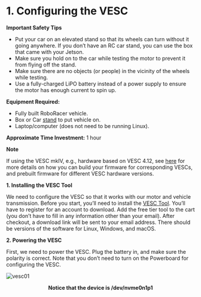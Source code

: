 # 1. Configuring the VESC

**Important Safety Tips**

- Put your car on an elevated stand so that its wheels can turn without it going anywhere. If you don’t have an RC car stand, you can use the box that came with your Jetson.
- Make sure you hold on to the car while testing the motor to prevent it from flying off the stand.
- Make sure there are no objects (or people) in the vicinity of the wheels while testing.
- Use a fully-charged LiPO battery instead of a power supply to ensure the motor has enough current to spin up.

**Equipment Required:**

- Fully built RoboRacer vehicle.
- Box or Car [stand](https://www.amazon.com/Duratrax-Tech-Deluxe-Truck-Stand/dp/B0014T74MS/ref=sr_1_6?keywords=rc%2Bcar%2Bjack&link_code=qs&qid=1584393402&sr=8-6&th=1) to put vehicle on.
- Laptop/computer (does not need to be running Linux).

**Approximate Time Investment:** 1 hour

**Note**

If using the VESC mkIV, e.g., hardware based on VESC 4.12, see [here](https://github.com/Mohamed-Elgouhary/vesc_firmware) for more details on how you can build your firmware for corresponding VESCs, and prebuilt firmware for different VESC hardware versions.

**1. Installing the VESC Tool**

We need to configure the VESC so that it works with our motor and vehicle transmission. Before you start, you’ll need to install the [VESC Tool](https://vesc-project.com/vesc_tool). You’ll have to register for an account to download. Add the free tier tool to the cart (you don’t have to fill in any information other than your email). After checkout, a download link will be sent to your email address. There should be versions of the software for Linux, Windows, and macOS.

**2. Powering the VESC**

First, we need to power the VESC. Plug the battery in, and make sure the polarity is correct. Note that you don’t need to turn on the Powerboard for configuring the VESC.

![vesc01](https://github.com/user-attachments/assets/eb1be3ec-2ea5-4ef6-9da7-385947f84a4c)
<p align="center"><strong>Notice that the device is /dev/nvme0n1p1</strong></p>
